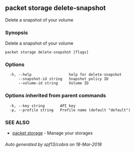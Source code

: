 ## packet storage delete-snapshot

Delete a snapshot of your volume

### Synopsis

Delete a snapshot of your volume

```
packet storage delete-snapshot [flags]
```

### Options

```
  -h, --help                 help for delete-snapshot
      --snapshot-id string   Snapshot policy ID
      --volume-id string     Volume ID
```

### Options inherited from parent commands

```
  -k, --key string       API key
  -p, --profile string   Profile name (default "default")
```

### SEE ALSO

* [packet storage](packet_storage.md)	 - Manage your storages

###### Auto generated by spf13/cobra on 18-Mar-2018
